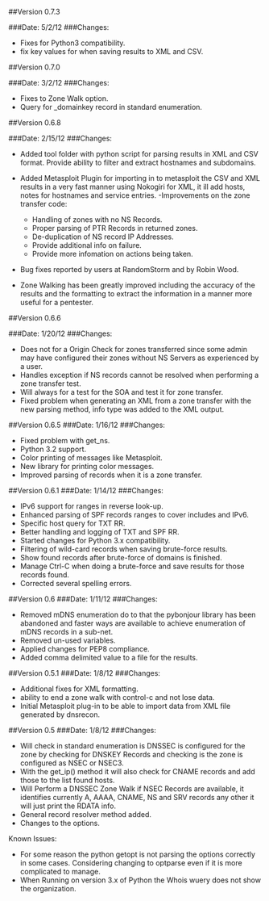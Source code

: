 ##Version 0.7.3

###Date: 5/2/12
###Changes:
- Fixes for Python3 compatibility.
- fix key values for when saving results to XML and CSV.

##Version 0.7.0

###Date: 3/2/12
###Changes:
- Fixes to Zone Walk option.
- Query for _domainkey record in standard enumeration.

##Version 0.6.8

###Date: 2/15/12
###Changes:
- Added tool folder with python script for parsing results in XML and CSV format. Provide ability to filter and extract hostnames and subdomains.
- Added Metasploit Plugin for importing in to metasploit the CSV and XML results in a very fast manner using Nokogiri for XML, it ill add hosts, notes for hostnames and service entries.
-Improvements on the zone transfer code:
	
	- Handling of zones with no NS Records.
	- Proper parsing of PTR Records in returned zones.
	- De-duplication of NS record IP Addresses.
	- Provide additional info on failure.
	- Provide more infomation on actions being taken.

- Bug fixes reported by users at RandomStorm and by Robin Wood.
- Zone Walking has been greatly improved including the accuracy of the results and the formatting to extract the information in a manner more useful for a pentester. 

##Version 0.6.6

###Date: 1/20/12
###Changes:
- Does not for a Origin Check for zones transferred since some admin may have configured their zones without NS Servers as experienced by a user.
- Handles exception if NS records cannot be resolved when performing a zone transfer test.
- Will always for a test for the SOA and test it for zone transfer.
- Fixed problem when generating an XML from a zone transfer with the new parsing method, info type was added to the XML output.

##Version 0.6.5
###Date: 1/16/12
###Changes:
- Fixed problem with get_ns.
- Python 3.2 support.
- Color printing of messages like Metasploit.
- New library for printing color messages.
- Improved parsing of records when it is a zone transfer.

##Version 0.6.1
###Date: 1/14/12
###Changes:
- IPv6 support for ranges in reverse look-up.
- Enhanced parsing of SPF records ranges to cover includes and IPv6.
- Specific host query for TXT RR.
- Better handling and logging of TXT and SPF RR.
- Started changes for Python 3.x compatibility.
- Filtering of wild-card records when saving brute-force  results.
- Show found records after brute-force of domains is finished.
- Manage Ctrl-C when doing a brute-force and save results for those records found.
- Corrected several spelling errors.

##Version 0.6
###Date: 1/11/12
###Changes:
- Removed mDNS enumeration do to that the pybonjour library has been abandoned and faster ways are available to achieve enumeration of mDNS records in a sub-net.
- Removed un-used variables.
- Applied changes for PEP8 compliance.
- Added comma delimited value to a file for the results.

##Version 0.5.1
###Date: 1/8/12
###Changes:
- Additional fixes for XML formatting.
- ability to end a zone walk with control-c and not lose data.
- Initial Metasploit plug-in to be able to import data from XML file generated by dnsrecon.

##Version 0.5
###Date: 1/8/12
###Changes:
- Will check in standard enumeration is DNSSEC is configured for the zone by checking for DNSKEY Records and checking is the zone is configured as NSEC or NSEC3.
- With the get_ip() method it will also check for CNAME records and add those to the list found hosts.
- Will Perform a DNSSEC Zone Walk if NSEC Records are available, it identifies currently A, AAAA, CNAME, NS and SRV records any other it will just print the RDATA info.
- General record resolver method added.
- Changes to the options.

Known Issues:
- For some reason the python getopt is not parsing the options correctly in some cases. Considering changing to optparse even if it is  more complicated to manage.
- When Running on version 3.x of Python the Whois wuery does not show the organization.

